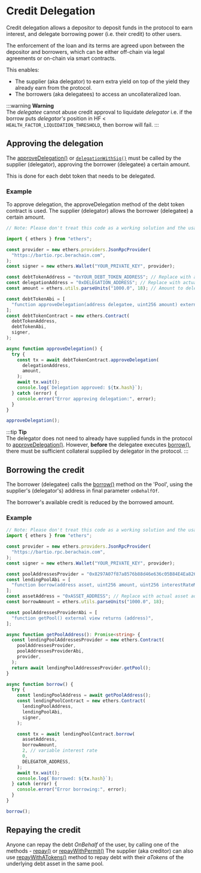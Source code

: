 # Credit Delegation

Credit delegation allows a depositor to deposit funds in the protocol to earn interest, and delegate borrowing power (i.e. their credit) to other users.

The enforcement of the loan and its terms are agreed upon between the depositor and borrowers, which can be either off-chain via legal agreements or on-chain via smart contracts.

This enables:

- The supplier (aka delegator) to earn extra yield on top of the yield they already earn from the protocol.
- The borrowers (aka delegatees) to access an uncollateralized loan.

:::warning
<b>Warning</b><br/>
The _delegatee_ cannot abuse credit approval to liquidate _delegator_ i.e. if the borrow puts _delegator's_ position in HF < `HEALTH_FACTOR_LIQUIDATION_THRESHOLD`, then borrow will fail.
:::

## Approving the delegation

The [approveDelegation()](/developers/contracts/debttoken#approvedelegation) or [`delegationWithSig()`](/developers/contracts/debttoken#delegationwithsig) must be called by the supplier (delegator), approving the borrower (delegatee) a certain amount.

This is done for each debt token that needs to be delegated.

### Example

To approve delegation, the approveDelegation method of the debt token contract is used. The supplier (delegator) allows the borrower (delegatee) a certain amount.

```typescript
// Note: Please don't treat this code as a working solution and the usage should be more as a "template" to suit your dApp's needs.

import { ethers } from "ethers";

const provider = new ethers.providers.JsonRpcProvider(
  "https://bartio.rpc.berachain.com",
);
const signer = new ethers.Wallet("YOUR_PRIVATE_KEY", provider);

const debtTokenAddress = "0xYOUR_DEBT_TOKEN_ADDRESS"; // Replace with actual debt token address
const delegationAddress = "0xDELEGATION_ADDRESS"; // Replace with actual delegation address
const amount = ethers.utils.parseUnits("1000.0", 18); // Amount to delegate

const debtTokenAbi = [
  "function approveDelegation(address delegatee, uint256 amount) external",
];
const debtTokenContract = new ethers.Contract(
  debtTokenAddress,
  debtTokenAbi,
  signer,
);

async function approveDelegation() {
  try {
    const tx = await debtTokenContract.approveDelegation(
      delegationAddress,
      amount,
    );
    await tx.wait();
    console.log(`Delegation approved: ${tx.hash}`);
  } catch (error) {
    console.error("Error approving delegation:", error);
  }
}

approveDelegation();
```

:::tip
<b>Tip</b><br/>
The delegator does not need to already have supplied funds in the protocol to [approveDelegation()](/learn/tokens/debttoken#approvedelegation). However, **before** the delegatee executes [borrow()](/developers/contracts/pool#borrow), there must be sufficient collateral supplied by delegator in the protocol.
:::

## Borrowing the credit

The borrower (delegatee) calls the [borrow()](/developers/contracts/pool#borrow) method on the 'Pool', using the supplier's (delegator's) address in final parameter `onBehalfOf`.

The borrower's available credit is reduced by the borrowed amount.

### Example

```typescript
// Note: Please don't treat this code as a working solution and the usage should be more as a "template" to suit your dApp's needs.
import { ethers } from "ethers";

const provider = new ethers.providers.JsonRpcProvider(
  "https://bartio.rpc.berachain.com",
);
const signer = new ethers.Wallet("YOUR_PRIVATE_KEY", provider);

const poolAddressesProvider = "0x8297A07f87a8576b88d46e636c05B84E4Ea8265D";
const lendingPoolAbi = [
  "function borrow(address asset, uint256 amount, uint256 interestRateMode, uint16 referralCode, address onBehalfOf) external",
];
const assetAddress = "0xASSET_ADDRESS"; // Replace with actual asset address
const borrowAmount = ethers.utils.parseUnits("1000.0", 18);

const poolAddressesProviderAbi = [
  "function getPool() external view returns (address)",
];

async function getPoolAddress(): Promise<string> {
  const lendingPoolAddressesProvider = new ethers.Contract(
    poolAddressesProvider,
    poolAddressesProviderAbi,
    provider,
  );
  return await lendingPoolAddressesProvider.getPool();
}

async function borrow() {
  try {
    const lendingPoolAddress = await getPoolAddress();
    const lendingPoolContract = new ethers.Contract(
      lendingPoolAddress,
      lendingPoolAbi,
      signer,
    );

    const tx = await lendingPoolContract.borrow(
      assetAddress,
      borrowAmount,
      2, // variable interest rate
      0,
      DELEGATOR_ADDRESS,
    );
    await tx.wait();
    console.log(`Borrowed: ${tx.hash}`);
  } catch (error) {
    console.error("Error borrowing:", error);
  }
}

borrow();
```

## Repaying the credit

Anyone can repay the debt _OnBehalf_ of the user, by calling one of the methods - [repay()](/developers/contracts/pool#repay) or [repayWithPermit()](/developers/contracts/pool#repaywithpermit) The supplier (aka creditor) can also use [repayWithATokens()](/developers/contracts/pool#repaywithatokens) method to repay debt with their _aTokens_ of the underlying debt asset in the same pool.
